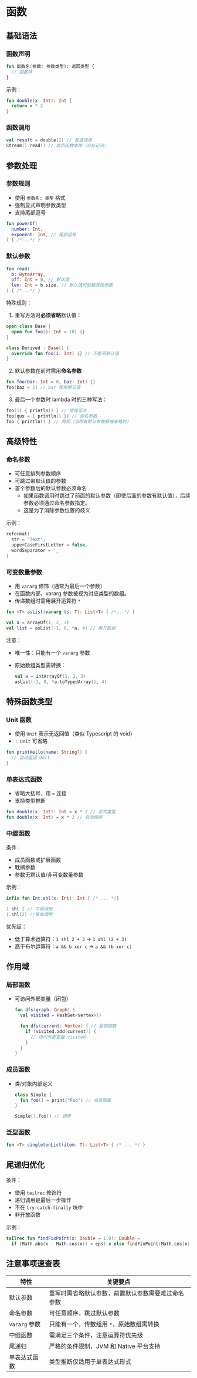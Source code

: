 # 函数

## 基础语法

### 函数声明

```kotlin
fun 函数名(参数: 参数类型): 返回类型 {
  // 函数体
}
```

示例：

```kotlin
fun double(x: Int): Int {
  return x * 2
}
```

### 函数调用

```kotlin
val result = double(2) // 普通调用
Stream().read() // 成员函数嗲用（点标记法）
```

## 参数处理

### 参数规则

- 使用 `参数名: 类型` 格式
- 强制显式声明参数类型
- 支持尾部逗号

```kotlin
fun powerOf(
  number: Int,
  exponent: Int, // 尾部逗号
) { /*...*/ }
```

### 默认参数

```kotlin
fun read(
  b: ByteArray,
  off: Int = 0, // 默认值
  len: Int = b.size, // 默认值可依赖其他参数
) { /*...*/ }
```

特殊规则：

1. 重写方法时**必须省略**默认值：

```kotlin
open class Base {
  open fun foo(i: Int = 10) {}
}

class Derived : Base() {
  override fun foo(i: Int) {} // 不能带默认值
}
```

2. 默认参数在前时需用**命名参数**

```kotlin
fun foo(bar: Int = 0, baz: Int) {}
foo(baz = 1) // bar 使用默认值
```

3. 最后一个参数时 lambda 时的三种写法：

```kotlin
foo(1) { println() } // 常规写法
foo(qux = { println() }) // 命名参数
foo { println() } // 简写（当所有默认参数都被省略时）
```

## 高级特性

### 命名参数
- 可任意排列参数顺序
- 可跳过带默认值的参数
- 首个参数后的默认参数必须命名
  - 如果函数调用时跳过了前面的默认参数（即使后面的参数有默认值），后续参数必须通过命名参数指定。
  - 这是为了消除参数位置的歧义

示例：

```kotlin
reformat(
  str = "Text",
  upperCaseFirstLetter = false,
  wordSeparator = '_'
)
```

### 可变数量参数
- 用 `vararg` 修饰（通常为最后一个参数）
- 在函数内部，vararg 参数被视为对应类型的数组。
- 传递数组时需用展开运算符 `*`

```kotlin
fun <T> asList(vararg ts: T): List<T> { /*...*/ }

val a = arrayOf(1, 2, 3)
val list = asList(-1, 0, *a, 4) // 展开数组
```

注意：
- 唯一性：只能有一个 `vararg` 参数
- 原始数组类型需转换：
  
  ```kotlin
  val a = intArrayOf(1, 2, 3)
  asList(-1, 0, *a.toTypedArray(), 4)
  ```

## 特殊函数类型

### Unit 函数
- 使用 `Unit` 表示无返回值（类似 Typescript 的 void）
- `: Unit` 可省略

```kotlin
fun printHello(name: String?) {
  // 自动返回 Unit
}
```

### 单表达式函数
- 省略大括号，用 `=` 连接
- 支持类型推断

```kotlin
fun double(x: Int): Int = x * 2 // 显式类型
fun double(x: Int) = x * 2 // 自动推断
```

### 中缀函数

条件：

- 成员函数或扩展函数
- 耽搁参数
- 参数无默认值/非可变数量参数

示例：

```kotlin
infix fun Int.shl(x: Int): Int { /* ... */}

1 shl 2 // 中缀调用
1.shl(2) //等效调用
```

优先级：

- 低于算术运算符：`1 shl 2 + 3` -> `1 shl (2 + 3)`
- 高于布尔运算符：`a && b xor c` -> `a && (b xor c)`

## 作用域

### 局部函数

- 可访问外部变量（闭包）
  
  ```kotlin
  fun dfs(graph: Graph) {
    val visited = HashSet<Vertex>()

    fun dfs(current: Vertex) { // 局部函数
      if (visited.add(current)) {
        // 访问外部变量 visited 
      }
    }
  }
  ```

### 成员函数

- 类/对象内部定义
  
  ```kotlin
  class Simple {
    fun foo() = print("Foo") // 成员函数
  }

  Simple().foo() // 调用
  ```

### 泛型函数

```kotlin
fun <T> singletonList(item: T): List<T> { /* ... */ }
```

## 尾递归优化

条件：

- 使用 `tailrec` 修饰符
- 递归调用是最后一步操作
- 不在 `try-catch-finally` 块中
- 非开放函数

示例：

```kotlin
tailrec fun findFixPoint(x: Double = 1.0): Double = 
  if (Math.abs(x - Math.cos(x)) < eps) x else findFixPoint(Math.cos(x)) // 被优化的循环
```

## 注意事项速查表

| 特性          | 关键要点                                           |
| ------------- | -------------------------------------------------- |
| 默认参数      | 重写时需省略默认参数，前置默认参数需要难过命名参数 |
| 命名参数      | 可任意顺序，跳过默认参数                           |
| `vararg` 参数 | 只能有一个，传数组用 `*`，原始数组需转换           |
| 中缀函数      | 需满足三个条件，注意运算符优先级                   |
| 尾递归        | 严格的条件限制，JVM 和 Native 平台支持             |
| 单表达式函数  | 类型推断仅适用于单表达式形式                       |

